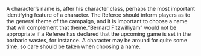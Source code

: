 A character’s name is, after his character class, perhaps the most important identifying feature of a character. The Referee should inform players as to the general theme of the campaign, and it is important to choose a name that will complement that theme.“Bernard Fitzwilliyam” would not be appropriate if a Referee has declared that the upcoming game is set in the barbaric wastes, for instance. A character may be around for quite some time, so care should be taken when choosing a name.